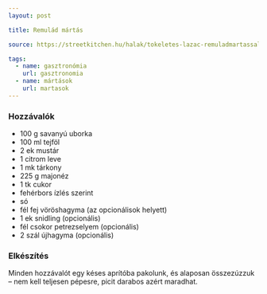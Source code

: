 ```yaml
---
layout: post

title: Remulád mártás

source: https://streetkitchen.hu/halak/tokeletes-lazac-remuladmartassal/

tags:
  - name: gasztronómia
    url: gasztronomia
  - name: mártások
    url: martasok
---
```


### Hozzávalók
 - 100 g savanyú uborka
 - 100 ml tejföl
 - 2 ek mustár
 - 1 citrom leve
 - 1 mk tárkony
 - 225 g majonéz
 - 1 tk cukor
 - fehérbors ízlés szerint
 - só
 - fél fej vöröshagyma (az opcionálisok helyett)
 - 1 ek snidling (opcionális)
 - fél csokor petrezselyem (opcionális)
 - 2 szál újhagyma (opcionális)


### Elkészítés
Minden hozzávalót egy késes aprítóba pakolunk, és alaposan összezúzzuk – nem
kell teljesen pépesre, picit darabos azért maradhat.
